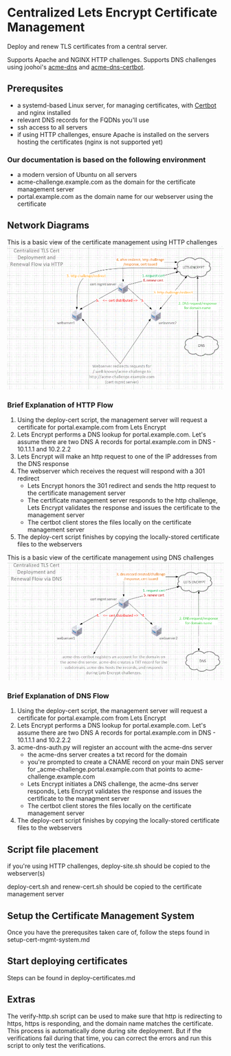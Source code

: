 # Centralized Lets Encrypt Certificate Management

Deploy and renew TLS certificates from a central server.

Supports Apache and NGINX HTTP challenges. Supports DNS challenges using joohoi's [acme-dns](https://github.com/joohoi/acme-dns) and [acme-dns-certbot](https://github.com/joohoi/acme-dns-certbot-joohoi).

## Prerequsites

- a systemd-based Linux server, for managing certificates, with [Certbot](https://certbot.eff.org/instructions) and nginx installed
- relevant DNS records for the FQDNs you'll use
- ssh access to all servers
- if using HTTP challenges, ensure Apache is installed on the servers hosting the certificates (nginx is not supported yet)

### Our documentation is based on the following environment

- a modern version of Ubuntu on all servers
- acme-challenge.example.com as the domain for the certificate management server
- portal.example.com as the domain name for our webserver using the certificate

## Network Diagrams

This is a basic view of the certificate management using HTTP challenges
![TLS HTTP Flow](./tls-flow-http.gif)

### Brief Explanation of HTTP Flow

1. Using the deploy-cert script, the management server will request a certificate for portal.example.com from Lets Encrypt
2. Lets Encrypt performs a DNS lookup for portal.example.com. Let's assume there are two DNS A records for portal.example.com in DNS - 10.1.1.1 and 10.2.2.2
3. Lets Encrypt will make an http request to one of the IP addresses from the DNS response
4. The webserver which receives the request will respond with a 301 redirect
    - Lets Encrypt honors the 301 redirect and sends the http request to the certificate management server
    - The certificate management server responds to the http challenge, Lets Encrypt validates the response and issues the certificate to the management server
    - The certbot client stores the files locally on the certificate management server
5. The deploy-cert script finishes by copying the locally-stored certificate files to the webservers

This is a basic view of the certificate management using DNS challenges
![TLS DNS Flow](./tls-flow-dns.gif)

### Brief Explanation of DNS Flow

1. Using the deploy-cert script, the management server will request a certificate for portal.example.com from Lets Encrypt
2. Lets Encrypt performs a DNS lookup for portal.example.com. Let's assume there are two DNS A records for portal.example.com in DNS - 10.1.1.1 and 10.2.2.2
3. acme-dns-auth.py will register an account with the acme-dns server
    - the acme-dns server creates a txt record for the domain
    - you're prompted to create a CNAME record on your main DNS server for _acme-challenge.portal.example.com that points to acme-challenge.example.com
    - Lets Encrypt initiates a DNS challenge, the acme-dns server responds, Lets Encrypt validates the response and issues the certificate to the managment server
    - The certbot client stores the files locally on the certificate management server
4. The deploy-cert script finishes by copying the locally-stored certificate files to the webservers

## Script file placement

if you're using HTTP challenges, deploy-site.sh should be copied to the webserver(s)

deploy-cert.sh and renew-cert.sh should be copied to the certificate management server

## Setup the Certificate Management System

Once you have the prerequsites taken care of, follow the steps found in setup-cert-mgmt-system.md

## Start deploying certificates

Steps can be found in deploy-certificates.md

## Extras

The verify-http.sh script can be used to make sure that http is redirecting to https, https is responding, and the domain name matches the certificate.
This process is automatically done during site deployment. But if the verifications fail during that time, you can correct the errors and run this script to only test the verifications.
